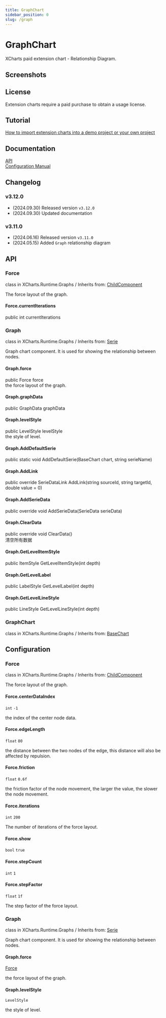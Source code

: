 ```yaml
---
title: GraphChart
sidebar_position: 0
slug: /graph
---
```


# GraphChart

XCharts paid extension chart - Relationship Diagram.

## Screenshots

## License

Extension charts require a paid purchase to obtain a usage license.

## Tutorial

[How to import extension charts into a demo project or your own project](https://github.com/XCharts-Team/XCharts-Demo)

## Documentation

[API](#api)  
[Configuration Manual](#Configuration)

## Changelog

### v3.12.0

* (2024.09.30) Released version `v3.12.0`
* (2024.09.30) Updated documentation

### v3.11.0

* (2024.06.16) Released version `v3.11.0`
* (2024.05.15) Added `Graph` relationship diagram

## API

### Force

class in XCharts.Runtime.Graphs / Inherits from: [ChildComponent](https://xcharts-team.github.io/docs/api#childcomponent)

The force layout of the graph.

#### Force.currentIterations

public int currentIterations  

### Graph

class in XCharts.Runtime.Graphs / Inherits from: [Serie](https://xcharts-team.github.io/docs/api#serie)

Graph chart component. It is used for showing the relationship between nodes.

#### Graph.force

public Force force  
the force layout of the graph.

#### Graph.graphData

public GraphData graphData  

#### Graph.levelStyle

public LevelStyle levelStyle  
the style of level.

#### Graph.AddDefaultSerie

public static void AddDefaultSerie(BaseChart chart, string serieName)  

#### Graph.AddLink

public override SerieDataLink AddLink(string sourceId, string targetId, double value = 0)  

#### Graph.AddSerieData

public override void AddSerieData(SerieData serieData)  

#### Graph.ClearData

public override void ClearData()  
清空所有数据

#### Graph.GetLevelItemStyle

public ItemStyle GetLevelItemStyle(int depth)  

#### Graph.GetLevelLabel

public LabelStyle GetLevelLabel(int depth)  

#### Graph.GetLevelLineStyle

public LineStyle GetLevelLineStyle(int depth)  

### GraphChart

class in XCharts.Runtime.Graphs / Inherits from: [BaseChart](https://xcharts-team.github.io/docs/api#basechart)

## Configuration

### Force

class in XCharts.Runtime.Graphs / Inherits from: [ChildComponent](https://xcharts-team.github.io/docs/configuration#childcomponent)

The force layout of the graph.

#### Force.centerDataIndex

`int` `-1`

the index of the center node data.

#### Force.edgeLength

`float` `80`

the distance between the two nodes of the edge, this distance will also be affected by repulsion.

#### Force.friction

`float` `0.6f`

the friction factor of the node movement, the larger the value, the slower the node movement.

#### Force.iterations

`int` `200`

The number of iterations of the force layout.

#### Force.show

`bool` `true`

#### Force.stepCount

`int` `1`

#### Force.stepFactor

`float` `1f`

The step factor of the force layout.

### Graph

class in XCharts.Runtime.Graphs / Inherits from: [Serie](https://xcharts-team.github.io/docs/configuration#serie)

Graph chart component. It is used for showing the relationship between nodes.

#### Graph.force

[Force](#force)

the force layout of the graph.

#### Graph.levelStyle

`LevelStyle`

the style of level.